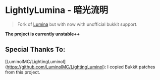 LightlyLumina - 暗光流明
===========

> Fork of [Lumina](https://github.com/LeavesMC/Lumina) but with now with unofficial bukkit support.

**The project is currently unstable++**

## Special Thanks To:

[LuminolMC/LightingLuminol] (https://github.com/LuminolMC/LightingLuminol): I copied Bukkit patches from this project.
